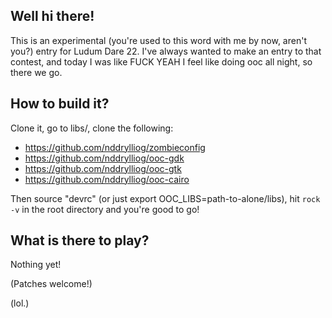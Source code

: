 
## Well hi there!

This is an experimental (you're used to this word with me by now, aren't you?) entry for Ludum Dare 22. I've always wanted to make an entry to that contest, and today I was like FUCK YEAH I feel like doing ooc all night, so there we go.

## How to build it?

Clone it, go to libs/, clone the following:

  * https://github.com/nddrylliog/zombieconfig
  * https://github.com/nddrylliog/ooc-gdk
  * https://github.com/nddrylliog/ooc-gtk
  * https://github.com/nddrylliog/ooc-cairo

Then source "devrc" (or just export OOC\_LIBS=path-to-alone/libs),
hit `rock -v` in the root directory and you're good to go!

## What is there to play?

Nothing yet!

(Patches welcome!)

(lol.)
